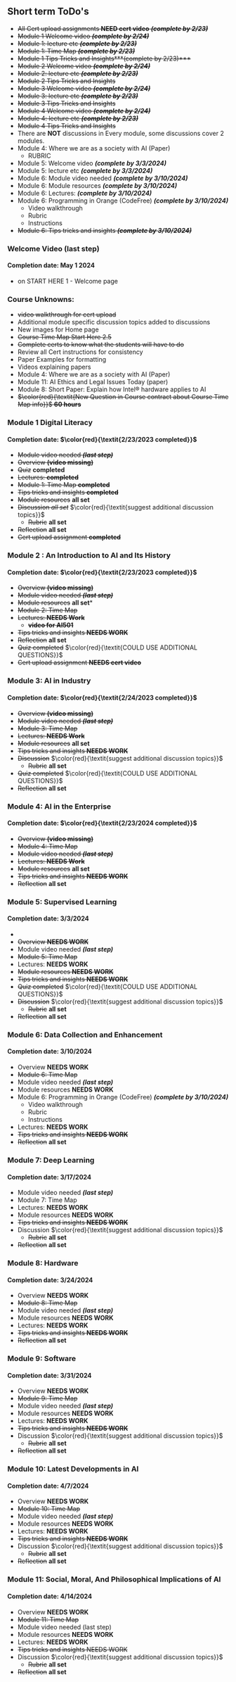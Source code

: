 ## Short term ToDo's
* ~~All Cert upload assignments **NEED cert video** ***(complete by 2/23)***~~
* ~~Module 1 Welcome video ***(complete by 2/24)***~~
* ~~Module 1: lecture etc  ***(complete by 2/23)***~~
* ~~Module 1: Time Map  ***(complete by 2/23)***~~
* ~~Module 1 Tips Tricks and Insights***(complete by 2/23)***~~ 
* ~~Module 2 Welcome video ***(complete by 2/24)***~~
* ~~Module 2: lecture etc  ***(complete by 2/23)***~~
* ~~Module 2 Tips Tricks and Insights~~  
* ~~Module 3 Welcome video ***(complete by 2/24)***~~
* ~~Module 3: lecture etc  ***(complete by 2/23)***~~
* ~~Module 3 Tips Tricks and Insights~~ 
* ~~Module 4 Welcome video  ***(complete by 2/24)***~~
* ~~Module 4: lecture etc  ***(complete by 2/23)***~~
* ~~Module 4 Tips Tricks and Insights~~
* There are **NOT** discussions in Every module, some discussions cover 2 modules.
* Module 4: Where we are as a society with AI (Paper)
  * RUBRIC
* Module 5: Welcome video  ***(complete by 3/3/2024)***
* Module 5: lecture etc  ***(complete by 3/3/2024)***
* Module 6: Module video needed ***(complete by 3/10/2024)***
* Module 6:  Module resources ***(complete by 3/10/2024)***
* Module 6:  Lectures:  ***(complete by 3/10/2024)***
* Module 6: Programming in Orange (CodeFree) ***(complete by 3/10/2024)***
  * Video walkthrough
  * Rubric
  * Instructions
* ~~Module 6:  Tips tricks and insights ***(complete by 3/10/2024)***~~  

### Welcome Video (last step) 
#### Completion date: May 1 2024
 * on START HERE 1 - Welcome page

### Course Unknowns:
* ~~video walkthrough for cert upload~~
* Additional module specific discussion topics added to discussions
* New images for Home page
* ~~Course Time Map Start Here 2.5~~
* ~~Complete certs to know what the students will have to do~~
* Review all Cert instructions for consistency
* Paper Examples for formatting
* Videos explaining papers
 * Module 4: Where we are as a society with AI (Paper)
 * Module 11: AI Ethics and Legal Issues Today (paper)
 * Module 8: Short Paper: Explain how Intel® hardware applies to AI
* ~~$\color{red}{\textit{New Question in Course contract about Course Time Map info}}$ **60 hours**~~


### Module 1 Digital Literacy 
 #### Completion date: $\color{red}{\textit{2/23/2023 completed}}$
 * ~~Module video needed ***(last step)***~~
 * ~~Overview **(video missing)**~~
 * ~~Quiz~~ **completed**
 * ~~Lectures:  **completed**~~
 * ~~Module 1: Time Map  **completed**~~
 * ~~Tips tricks and insights **completed**~~
 * ~~Module resources~~ **all set**
 * ~~Discussion *all set*~~ $\color{red}{\textit{suggest additional discussion topics}}$
   * ~~Rubric~~ **all set**
 * ~~Reflection~~ **all set**
 * ~~Cert upload assignment **completed**~~

  

### Module 2 : An Introduction to AI and Its History
#### Completion date: $\color{red}{\textit{2/23/2023  completed}}$
 * ~~Overview  **(video missing)**~~
 * ~~Module video needed ***(last step)***~~
 * ~~Module resources~~ **all set***
 * ~~Module 2: Time Map~~  
 * ~~Lectures:  **NEEDS Work**~~
    * ~~**video for AI501**~~
 * ~~Tips tricks and insights **NEEDS WORK**~~
 * ~~Reflection~~ **all set**
 * ~~Quiz completed~~  $\color{red}{\textit{COULD USE ADDITIONAL QUESTIONS}}$
 * ~~Cert upload assignment **NEEDS cert video**~~

### Module 3: AI in Industry
#### Completion date:  $\color{red}{\textit{2/24/2023  completed}}$
 *  ~~Overview  **(video missing)**~~
 *  ~~Module video needed ***(last step)***~~
 *  ~~Module 3: Time Map~~  
 *  ~~Lectures:  **NEEDS Work**~~
 *  ~~Module resources~~ **all set**
 *  ~~Tips tricks and insights **NEEDS WORK**~~
 * ~~Discussion~~  $\color{red}{\textit{suggest additional discussion topics}}$
   * ~~Rubric~~ **all set**
 *  ~~Quiz completed~~  $\color{red}{\textit{COULD USE ADDITIONAL QUESTIONS}}$
 * ~~Reflection~~ **all set** 

### Module 4: AI in the Enterprise
#### Completion date: $\color{red}{\textit{2/23/2024  completed}}$
 *  ~~Overview  **(video missing)**~~
 *  ~~Module 4: Time Map~~  
 *  ~~Module video needed ***(last step)***~~
 *  ~~Lectures:  **NEEDS Work**~~
 *  ~~Module resources~~ **all set**
 *  ~~Tips tricks and insights **NEEDS WORK**~~
 * ~~Reflection~~ **all set** 

### Module 5: Supervised Learning
#### Completion date:  3/3/2024
 *
 *  ~~Overview  **NEEDS WORK**~~
 *  Module video needed ***(last step)***
 *  ~~Module 5: Time Map~~  
 *  Lectures:  **NEEDS WORK**
 *  ~~Module resources **NEEDS WORK**~~
 *  ~~Tips tricks and insights **NEEDS WORK**~~
 *  ~~Quiz completed~~  $\color{red}{\textit{COULD USE ADDITIONAL QUESTIONS}}$
 * ~~Discussion~~ $\color{red}{\textit{suggest additional discussion topics}}$
   * ~~Rubric~~ **all set**
 * ~~Reflection~~ **all set** 


### Module 6: Data Collection and Enhancement
#### Completion date:  3/10/2024
 *  Overview  **NEEDS WORK**
 *  ~~Module 6: Time Map~~  
 *  Module video needed ***(last step)***
 *  Module resources **NEEDS WORK**
 *  Module 6: Programming in Orange (CodeFree) ***(complete by 3/10/2024)***
    * Video walkthrough
    * Rubric
    * Instructions
 *  Lectures:  **NEEDS WORK**
 *  ~~Tips tricks and insights **NEEDS WORK**~~  
 * ~~Reflection~~ **all set** 


### Module 7: Deep Learning
#### Completion date: 3/17/2024
 * Module video needed ***(last step)***
 * Module 7: Time Map  
 * Lectures:  **NEEDS WORK**
 * Module resources **NEEDS WORK**
 *  ~~Tips tricks and insights **NEEDS WORK**~~  
 * Discussion $\color{red}{\textit{suggest additional discussion topics}}$
   * ~~Rubric~~ **all set**
 * ~~Reflection~~ **all set** 


### Module 8: Hardware
#### Completion date:  3/24/2024
 *  Overview  **NEEDS WORK**
 *  ~~Module 8: Time Map~~  
 *  Module video needed ***(last step)***
 *  Module resources **NEEDS WORK**
 *  Lectures:  **NEEDS WORK**
 *  ~~Tips tricks and insights **NEEDS WORK**~~ 
 * ~~Reflection~~ **all set** 


### Module 9: Software
#### Completion date:  3/31/2024
 *  Overview  **NEEDS WORK**
 *  ~~Module 9: Time Map~~  
 *  Module video needed ***(last step)***
 *  Module resources **NEEDS WORK**
 *  Lectures:  **NEEDS WORK**
 *  ~~Tips tricks and insights **NEEDS WORK**~~  
 * Discussion $\color{red}{\textit{suggest additional discussion topics}}$
   * ~~Rubric~~ **all set**
 * ~~Reflection~~ **all set** 


### Module 10: Latest Developments in AI
#### Completion date:  4/7/2024
 *  Overview  **NEEDS WORK**
 *  ~~Module 10: Time Map~~  
 *  Module video needed ***(last step)***
 *  Module resources **NEEDS WORK**
 *  Lectures:  **NEEDS WORK**
 *  ~~Tips tricks and insights **NEEDS WORK**~~  
 * Discussion $\color{red}{\textit{suggest additional discussion topics}}$
   * ~~Rubric~~ **all set**
 * ~~Reflection~~ **all set** 


### Module 11: Social, Moral, And Philosophical Implications of AI
#### Completion date:  4/14/2024
 *  Overview  **NEEDS WORK**
 *  ~~Module 11: Time Map~~  
 *  Module video needed (last step)
 *  Module resources **NEEDS WORK**
 *  Lectures:  **NEEDS WORK**
 *  ~~Tips tricks and insights NEEDS WORK~~  
 * Discussion $\color{red}{\textit{suggest additional discussion topics}}$
   * ~~Rubric~~ **all set**
 * ~~Reflection~~ **all set** 
